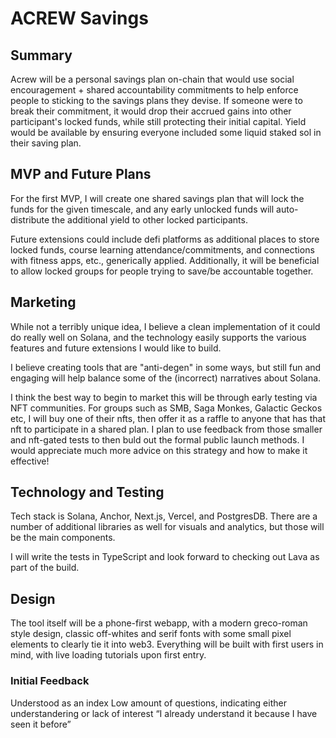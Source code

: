 # ACREW Savings

## Summary

Acrew will be a personal savings plan on-chain that would use social encouragement + shared accountability commitments to help enforce people to sticking to the savings plans they devise. If someone were to break their commitment, it would drop their accrued gains into other participant's locked funds, while still protecting their initial capital. Yield would be available by ensuring everyone included some liquid staked sol in their saving plan.

## MVP and Future Plans

For the first MVP, I will create one shared savings plan that will lock the funds for the given timescale, and any early unlocked funds will auto-distribute the additional yield to other locked participants.

Future extensions could include defi platforms as additional places to store locked funds, course learning attendance/commitments, and connections with fitness apps, etc., generically applied. Additionally, it will be beneficial to allow locked groups for people trying to save/be accountable together.

## Marketing

While not a terribly unique idea, I believe a clean implementation of it could do really well on Solana, and the technology easily supports the various features and future extensions I would like to build.

I believe creating tools that are "anti-degen" in some ways, but still fun and engaging will help balance some of the (incorrect) narratives about Solana.

I think the best way to begin to market this will be through early testing via NFT communities. For groups such as SMB, Saga Monkes, Galactic Geckos etc, I will buy one of their nfts, then offer it as a raffle to anyone that has that nft to participate in a shared plan. I plan to use feedback from those smaller and nft-gated tests to then buld out the formal public launch methods. I would appreciate much more advice on this strategy and how to make it effective!

## Technology and Testing

Tech stack is Solana, Anchor, Next.js, Vercel, and PostgresDB. There are a number of additional libraries as well for visuals and analytics, but those will be the main components.

I will write the tests in TypeScript and look forward to checking out Lava as part of the build.

## Design

The tool itself will be a phone-first webapp, with a modern greco-roman style design, classic off-whites and serif fonts with some small pixel elements to clearly tie it into web3. Everything will be built with first users in mind, with live loading tutorials upon first entry.

### Initial Feedback

Understood as an index
Low amount of questions, indicating either understandering or lack of interest
“I already understand it because I have seen it before”
